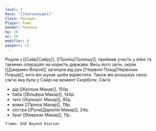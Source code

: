 ```yaml
---
level: 3
Race: "[[Напівельфи]]"
Class: Паладин
Player: Рома
Gender: Чоловік
hp: 28
ac: 18
modifier: 0
pasperc: 13
---
```

Родом з [[Сайр|Сайру]], [[Троніш|Тронішу]], приймав участь у війні та таємних операціях на користь держави. Весь його загін, окрім [[Джермен Вілрой]] загинули від рук [[Червоні Плащі|Червоних Плащів]], кого він шукає щоби відімстити. Також він розшукує свою сім'ю яка була у Сайрі на момент Скорботи.
Сім'я:
- дід [[Кріліум Макар]], 150р.
- баба [[Вільфіра Макар]], 144р.
- тато [[Крікоріс Макар]], 85р.
- мама [[Пріноа Макар]], 78р.
- сестра [[Руна|Даркілія Макар]], 24р.
- брат [[Кевреак Макар]], 11р.
```custom-frames
frame: DnD Beyond Ksarion
```